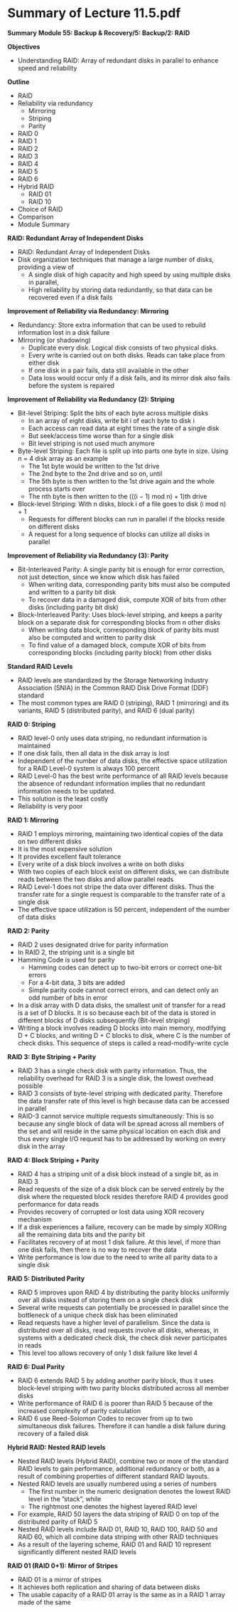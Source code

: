 #  Summary of Lecture 11.5.pdf 
**Summary**
**Module 55: Backup & Recovery/5: Backup/2: RAID**

**Objectives**

* Understanding RAID: Array of redundant disks in parallel to enhance speed and reliability

**Outline**

* RAID
* Reliability via redundancy
    * Mirroring
    * Striping
    * Parity
* RAID 0
* RAID 1
* RAID 2
* RAID 3
* RAID 4
* RAID 5
* RAID 6
* Hybrid RAID
    * RAID 01
    * RAID 10
* Choice of RAID
* Comparison
* Module Summary

**RAID: Redundant Array of Independent Disks**

* RAID: Redundant Array of Independent Disks
* Disk organization techniques that manage a large number of disks, providing a view of
    * A single disk of high capacity and high speed by using multiple disks in parallel,
    * High reliability by storing data redundantly, so that data can be recovered even if a disk fails

**Improvement of Reliability via Redundancy: Mirroring**

* Redundancy: Store extra information that can be used to rebuild information lost in a disk failure
* Mirroring (or shadowing)
    * Duplicate every disk. Logical disk consists of two physical disks.
    * Every write is carried out on both disks. Reads can take place from either disk
    * If one disk in a pair fails, data still available in the other
    * Data loss would occur only if a disk fails, and its mirror disk also fails before the system is repaired
    
**Improvement of Reliability via Redundancy (2): Striping**

* Bit-level Striping: Split the bits of each byte across multiple disks
    * In an array of eight disks, write bit i of each byte to disk i
    * Each access can read data at eight times the rate of a single disk
    * But seek/access time worse than for a single disk
    * Bit level striping is not used much anymore
* Byte-level Striping: Each file is split up into parts one byte in size. Using n = 4 disk array as an example
    * The 1st byte would be written to the 1st drive
    * The 2nd byte to the 2nd drive and so on, until
    * The 5th byte is then written to the 1st drive again and the whole process starts over
    * The nth byte is then written to the (((i − 1) mod n) + 1)th drive
* Block-level Striping: With n disks, block i of a file goes to disk (i mod n) + 1
    * Requests for different blocks can run in parallel if the blocks reside on different disks
    * A request for a long sequence of blocks can utilize all disks in parallel

**Improvement of Reliability via Redundancy (3): Parity**

* Bit-Interleaved Parity: A single parity bit is enough for error correction, not just detection, since we know which disk has failed
    * When writing data, corresponding parity bits must also be computed and written to a parity bit disk
    * To recover data in a damaged disk, compute XOR of bits from other disks (including parity bit disk)
* Block-Interleaved Parity: Uses block-level striping, and keeps a parity block on a separate disk for corresponding blocks from n other disks
    * When writing data block, corresponding block of parity bits must also be computed and written to parity disk
    * To find value of a damaged block, compute XOR of bits from corresponding blocks (including parity block) from other disks

**Standard RAID Levels**

* RAID levels are standardized by the Storage Networking Industry Association (SNIA) in the Common RAID Disk Drive Format (DDF) standard
* The most common types are RAID 0 (striping), RAID 1 (mirroring) and its variants, RAID 5 (distributed parity), and RAID 6 (dual parity)

**RAID 0: Striping**

* RAID level-0 only uses data striping, no redundant information is maintained
* If one disk fails, then all data in the disk array is lost
* Independent of the number of data disks, the effective space utilization for a RAID Level-0 system is always 100 percent
* RAID Level-0 has the best write performance of all RAID levels because the absence of redundant information implies that no redundant information needs to be updated.
* This solution is the least costly
* Reliability is very poor

**RAID 1: Mirroring**

* RAID 1 employs mirroring, maintaining two identical copies of the data on two different disks
* It is the most expensive solution
* It provides excellent fault tolerance
* Every write of a disk block involves a write on both disks
* With two copies of each block exist on different disks, we can distribute reads between the two disks and allow parallel reads
* RAID Level-1 does not stripe the data over different disks. Thus the transfer rate for a single request is comparable to the transfer rate of a single disk
* The effective space utilization is 50 percent, independent of the number of data disks

**RAID 2: Parity**

* RAID 2 uses designated drive for parity information
* In RAID 2, the striping unit is a single bit
* Hamming Code is used for parity
    * Hamming codes can detect up to two-bit errors or correct one-bit errors
    * For a 4-bit data, 3 bits are added
    * Simple parity code cannot correct errors, and can detect only an odd number of bits in error
* In a disk array with D data disks, the smallest unit of transfer for a read is a set of D blocks. It is so because each bit of the data is stored in different blocks of D disks subsequently (Bit-level striping)
* Writing a block involves reading D blocks into main memory, modifying D + C blocks, and writing D + C blocks to disk, where C is the number of check disks. This sequence of steps is called a read-modify-write cycle

**RAID 3: Byte Striping + Parity**

* RAID 3 has a single check disk with parity information. Thus, the reliability overhead for RAID 3 is a single disk, the lowest overhead possible
* RAID 3 consists of byte-level striping with dedicated parity. Therefore the data transfer rate of this level is high because data can be accessed in parallel
* RAID-3 cannot service multiple requests simultaneously: This is so because any single block of data will be spread across all members of the set and will reside in the same physical location on each disk and thus every single I/O request has to be addressed by working on every disk in the array

**RAID 4: Block Striping + Parity**

* RAID 4 has a striping unit of a disk block instead of a single bit, as in RAID 3
* Read requests of the size of a disk block can be served entirely by the disk where the requested block resides therefore RAID 4 provides good performance for data reads
* Provides recovery of corrupted or lost data using XOR recovery mechanism
* If a disk experiences a failure, recovery can be made by simply XORing all the remaining data bits and the parity bit
* Facilitates recovery of at most 1 disk failure. At this level, if more than one disk fails, then there is no way to recover the data
* Write performance is low due to the need to write all parity data to a single disk

**RAID 5: Distributed Parity**

* RAID 5 improves upon RAID 4 by distributing the parity blocks uniformly over all disks instead of storing them on a single check disk
* Several write requests can potentially be processed in parallel since the bottleneck of a unique check disk has been eliminated
* Read requests have a higher level of parallelism. Since the data is distributed over all disks, read requests involve all disks, whereas, in systems with a dedicated check disk, the check disk never participates in reads
* This level too allows recovery of only 1 disk failure like level 4

**RAID 6: Dual Parity**

* RAID 6 extends RAID 5 by adding another parity block, thus it uses block-level striping with two parity blocks distributed across all member disks
* Write performance of RAID 6 is poorer than RAID 5 because of the increased complexity of parity calculation
* RAID 6 use Reed-Solomon Codes to recover from up to two simultaneous disk failures. Therefore it can handle a disk failure during recovery of a failed disk

**Hybrid RAID: Nested RAID levels**

* Nested RAID levels (Hybrid RAID), combine two or more of the standard RAID levels to gain performance, additional redundancy or both, as a result of combining properties of different standard RAID layouts.
* Nested RAID levels are usually numbered using a series of numbers
    * The first number in the numeric designation denotes the lowest RAID level in the ”stack”, while
    * The rightmost one denotes the highest layered RAID level
* For example, RAID 50 layers the data striping of RAID 0 on top of the distributed parity of RAID 5
* Nested RAID levels include RAID 01, RAID 10, RAID 100, RAID 50 and RAID 60, which all combine data striping with other RAID techniques
* As a result of the layering scheme, RAID 01 and RAID 10 represent significantly different nested RAID levels

**RAID 01 (RAID 0+1): Mirror of Stripes**

* RAID 01 is a mirror of stripes
* It achieves both replication and sharing of data between disks
* The usable capacity of a RAID 01 array is the same as in a RAID 1 array made of the same
